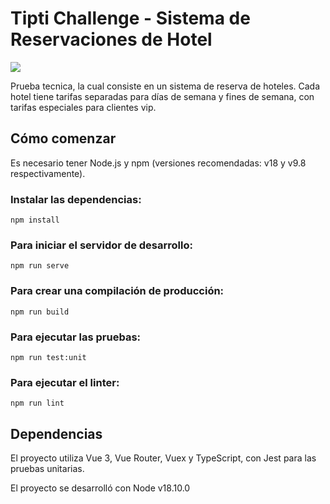 # Tipti Challenge - Sistema de Reservaciones de Hotel

![](https://hackmd.io/_uploads/HJjKywjF3.png)

Prueba tecnica, la cual consiste en un sistema de reserva de hoteles. Cada hotel tiene tarifas separadas para días de semana y fines de semana, con tarifas especiales para clientes vip.

## Cómo comenzar

Es necesario tener Node.js y npm (versiones recomendadas: v18 y v9.8 respectivamente).

### Instalar las dependencias:
```
npm install
```
### Para iniciar el servidor de desarrollo:
```
npm run serve
```
### Para crear una compilación de producción:
```
npm run build
```
### Para ejecutar las pruebas:
```
npm run test:unit
```
### Para ejecutar el linter:

```
npm run lint
```

## Dependencias

El proyecto utiliza Vue 3, Vue Router, Vuex y TypeScript, con Jest para las pruebas unitarias.

El proyecto se desarrolló con Node v18.10.0
